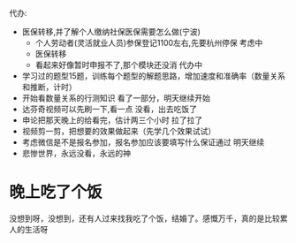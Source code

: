 代办:
+ 医保转移,并了解个人缴纳社保医保需要怎么做(宁波)
  + 个人劳动者(灵活就业人员)参保登记1100左右,先要杭州停保 考虑中
  + 医保转移
  + 看起来好像暂时申报不了,那个模块还没消 代办中
+ 学习过的题型15题，训练每个题型的解题思路，增加速度和准确率（数量关系和推断，计时）
+ 开始看数量关系的行测知识  看了一部分，明天继续开始
+ 达芬奇视频可以先刷一下,看一点  没看，出去吃饭了
+ 申论把那天晚上的给看完，估计两三个小时  拉了拉了
+ 视频剪一剪，把想要的效果做起来（先学几个效果试试） 
+ 考虑微信是不是报名参加，报名参加应该要填写什么保证通过 明天继续
+ 悲惨世界，永远没看，永远的神

# 晚上吃了个饭
没想到呀，没想到，还有人过来找我吃了个饭，结婚了。感慨万千，真的是比较累人的生活呀
